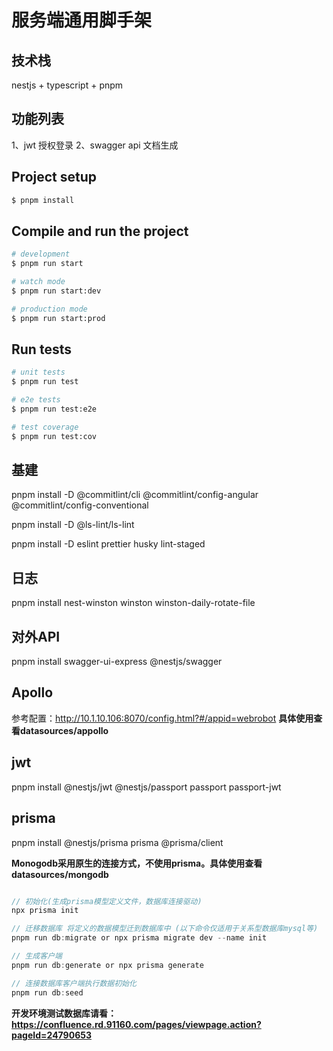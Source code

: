 # 服务端通用脚手架

## 技术栈

nestjs + typescript + pnpm

## 功能列表

1、jwt 授权登录
2、swagger api 文档生成

## Project setup

```bash
$ pnpm install
```

## Compile and run the project

```bash
# development
$ pnpm run start

# watch mode
$ pnpm run start:dev

# production mode
$ pnpm run start:prod
```

## Run tests

```bash
# unit tests
$ pnpm run test

# e2e tests
$ pnpm run test:e2e

# test coverage
$ pnpm run test:cov
```

## 基建

pnpm install -D @commitlint/cli @commitlint/config-angular @commitlint/config-conventional

pnpm install -D @ls-lint/ls-lint

pnpm install -D eslint prettier husky lint-staged

## 日志

pnpm install nest-winston winston winston-daily-rotate-file

## 对外API

pnpm install swagger-ui-express @nestjs/swagger

## Apollo

参考配置：http://10.1.10.106:8070/config.html?#/appid=webrobot
**具体使用查看datasources/appollo**

## jwt

pnpm install @nestjs/jwt @nestjs/passport passport passport-jwt

## prisma

pnpm install @nestjs/prisma prisma @prisma/client

**Monogodb采用原生的连接方式，不使用prisma。具体使用查看datasources/mongodb**

```js

// 初始化(生成prisma模型定义文件，数据库连接驱动)
npx prisma init

// 迁移数据库 将定义的数据模型迁到数据库中 (以下命令仅适用于关系型数据库mysql等)
pnpm run db:migrate or npx prisma migrate dev --name init

// 生成客户端
pnpm run db:generate or npx prisma generate

// 连接数据库客户端执行数据初始化
pnpm run db:seed

```

**开发环境测试数据库请看：https://confluence.rd.91160.com/pages/viewpage.action?pageId=24790653**

